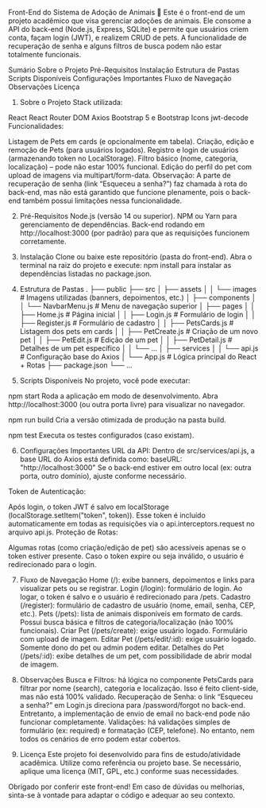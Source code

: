 Front-End do Sistema de Adoção de Animais 🐾
Este é o front-end de um projeto acadêmico que visa gerenciar adoções de animais. Ele consome a API do back-end (Node.js, Express, SQLite) e permite que usuários criem conta, façam login (JWT), e realizem CRUD de pets. A funcionalidade de recuperação de senha e alguns filtros de busca podem não estar totalmente funcionais.

Sumário
Sobre o Projeto
Pré-Requisitos
Instalação
Estrutura de Pastas
Scripts Disponíveis
Configurações Importantes
Fluxo de Navegação
Observações
Licença

1. Sobre o Projeto
   Stack utilizada:

React
React Router DOM
Axios
Bootstrap 5 e Bootstrap Icons
jwt-decode
Funcionalidades:

Listagem de Pets em cards (e opcionalmente em tabela).
Criação, edição e remoção de Pets (para usuários logados).
Registro e login de usuários (armazenando token no LocalStorage).
Filtro básico (nome, categoria, localização) – pode não estar 100% funcional.
Edição do perfil do pet com upload de imagens via multipart/form-data.
Observação: A parte de recuperação de senha (link “Esqueceu a senha?”) faz chamada à rota do back-end, mas não está garantido que funcione plenamente, pois o back-end também possui limitações nessa funcionalidade.

2. Pré-Requisitos
   Node.js (versão 14 ou superior).
   NPM ou Yarn para gerenciamento de dependências.
   Back-end rodando em http://localhost:3000 (por padrão) para que as requisições funcionem corretamente.

3. Instalação
   Clone ou baixe este repositório (pasta do front-end).
   Abra o terminal na raiz do projeto e execute:
   npm install
   para instalar as dependências listadas no package.json.

4. Estrutura de Pastas
   .
   ├── public
   ├── src
   │ ├── assets
   │ │ └── images # Imagens utilizadas (banners, depoimentos, etc.)
   │ ├── components
   │ │ └── NavbarMenu.js # Menu de navegação superior
   │ ├── pages
   │ │ ├── Home.js # Página inicial
   │ │ ├── Login.js # Formulário de login
   │ │ ├── Register.js # Formulário de cadastro
   │ │ ├── PetsCards.js # Listagem dos pets em cards
   │ │ ├── PetCreate.js # Criação de um novo pet
   │ │ ├── PetEdit.js # Edição de um pet
   │ │ ├── PetDetail.js # Detalhes de um pet específico
   │ │ └── ...
   │ ├── services
   │ │ └── api.js # Configuração base do Axios
   │ └── App.js # Lógica principal do React + Rotas
   ├── package.json
   └── ...

5. Scripts Disponíveis
   No projeto, você pode executar:

npm start
Roda a aplicação em modo de desenvolvimento.
Abra http://localhost:3000 (ou outra porta livre) para visualizar no navegador.

npm run build
Cria a versão otimizada de produção na pasta build.

npm test
Executa os testes configurados (caso existam).

6. Configurações Importantes
   URL da API:
   Dentro de src/services/api.js, a base URL do Axios está definida como:
   baseURL: "http://localhost:3000"
   Se o back-end estiver em outro local (ex: outra porta, outro domínio), ajuste conforme necessário.

Token de Autenticação:

Após login, o token JWT é salvo em localStorage (localStorage.setItem("token", token)).
Esse token é incluído automaticamente em todas as requisições via o api.interceptors.request no arquivo api.js.
Proteção de Rotas:

Algumas rotas (como criação/edição de pet) são acessíveis apenas se o token estiver presente.
Caso o token expire ou seja inválido, o usuário é redirecionado para o login.

7. Fluxo de Navegação
   Home (/): exibe banners, depoimentos e links para visualizar pets ou se registrar.
   Login (/login): formulário de login. Ao logar, o token é salvo e o usuário é redirecionado para /pets.
   Cadastro (/register): formulário de cadastro de usuário (nome, email, senha, CEP, etc.).
   Pets (/pets): lista de animais disponíveis em formato de cards. Possui busca básica e filtros de categoria/localização (não 100% funcionais).
   Criar Pet (/pets/create): exige usuário logado. Formulário com upload de imagem.
   Editar Pet (/pets/edit/:id): exige usuário logado. Somente dono do pet ou admin podem editar.
   Detalhes do Pet (/pets/:id): exibe detalhes de um pet, com possibilidade de abrir modal de imagem.

8. Observações
   Busca e Filtros: há lógica no componente PetsCards para filtrar por nome (search), categoria e localização. Isso é feito client-side, mas não está 100% validado.
   Recuperação de Senha: o link “Esqueceu a senha?” em Login.js direciona para /password/forgot no back-end. Entretanto, a implementação de envio de email no back-end pode não funcionar completamente.
   Validações: há validações simples de formulário (ex: required) e formatação (CEP, telefone). No entanto, nem todos os cenários de erro podem estar cobertos.

9. Licença
   Este projeto foi desenvolvido para fins de estudo/atividade acadêmica. Utilize como referência ou projeto base. Se necessário, aplique uma licença (MIT, GPL, etc.) conforme suas necessidades.

Obrigado por conferir este front-end!
Em caso de dúvidas ou melhorias, sinta-se à vontade para adaptar o código e adequar ao seu contexto.
